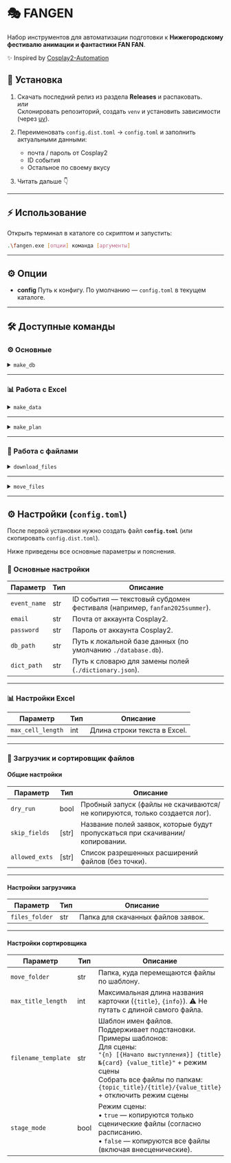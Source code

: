 # 🎭 FANGEN  

Набор инструментов для автоматизации подготовки к **Нижегородскому фестивалю анимации и фантастики FAN FAN**.  

✨ Inspired by [Cosplay2-Automation](https://github.com/Himura2la/Cosplay2-Automation)


## 🚀 Установка

1. Скачать последний релиз из раздела **Releases** и распаковать.  
   *или*  
   Склонировать репозиторий, создать `venv` и установить зависимости (через [uv](https://docs.astral.sh/uv/)).  

2. Переименовать `config.dist.toml` → `config.toml` и заполнить актуальными данными:  
   * почта / пароль от Cosplay2  
   * ID события  
   * Остальное по своему вкусу

3. Читать дальше 👇  

---

## ⚡ Использование

Открыть терминал в каталоге со скриптом и запустить:  

```bash
.\fangen.exe [опции] команда [аргументы]
````

---

## ⚙️ Опции

* **config**
  Путь к конфигу.
  По умолчанию — `config.toml` в текущем каталоге.

---

## 🛠 Доступные команды

### ⚙️ Основные

<details>
<summary><code>make_db</code></summary>
Загружает расписание и данные всех заявок из Cosplay2 и сохраняет их в локальной базе данных.
</details>

---

### 📊 Работа с Excel

<details>
<summary><code>make_data</code></summary>

Создает Excel-файл с данными всех одобренных заявок.

* На первом листе — **сводный список** заявок в порядке расписания.
* Каждый раздел выводится на отдельном листе.

**Аргументы:**

* `filepath` — путь к Excel-файлу.
  По умолчанию `excel.xlsx`.
  Если файла нет — он будет создан.

</details>

---

<details>
<summary><code>make_plan</code></summary>

Заполняет Excel-файл на основе **шаблонов-заголовков** из первой строки.

**Аргументы:**

* `filepath` — путь к Excel-файлу.
  По умолчанию `plan.xlsx`.
  Если файла нет — он будет создан.

**Особенности:**

* ⚠️ Каждый запуск полностью перезаписывает файл.

* Заголовки работают как **шаблоны карточек Cosplay2**.
  Например:

  ```
  {ФИО} из {Город}
  ```

  → `Иванов Иван Иванович из Нижний Новгород`

* При множественных значениях выводится список:

  ```
  {Персонаж}
  ```

  → `['Аль-Хайтам', 'Дори', 'Дэхья', 'Кавех', ...]`

* Словарь преобразований хранится в `dictionary.json`.

* Поле `{info}` содержит информацию об объекте (событие, раздел или заявка).

* Поле `{n}` добавляет сквозную нумерацию заявок.

</details>

---

### 📂 Работа с файлами

<details>
<summary><code>download_files</code></summary>

Скачивает файлы из заявок через **yt-dlp**.

* Учитывает настройки расширений в конфиге.
* Скачивает повторно, если заявка была изменена.
* Создает `log.txt` с результатами:

  * **\[OK]** — файл скачан или уже есть
  * **\[SKIP]** — пропущен по настройкам
  * **\[FAIL]** — ошибка (нужно скачать вручную в папку загрузок)

</details>

---

<details>
<summary><code>move_files</code></summary>

Перемещает скачанные файлы по шаблону **filename\_template**.

**Доп. поля шаблона:**

* `{n}` — нумерация заявок (только в режиме сцены)
* `{info}` - название карточки из Cosplay2
* `{value_title}` — название поля, из которого скачан файл

Создает `log.txt` с результатами:

* **\[OK]** — файл перемещен или уже существует
* **\[SKIP]** — пропущен по настройкам
* **\[FAIL]** — исходный файл не найден

</details>

---

## ⚙️ Настройки (`config.toml`)

После первой установки нужно создать файл **`config.toml`** (или скопировать `config.dist.toml`).

Ниже приведены все основные параметры и пояснения.

### 🔑 Основные настройки

| Параметр     | Тип | Описание                                                                  |
|--------------|-----|---------------------------------------------------------------------------|
| `event_name` | str | ID события — текстовый субдомен фестиваля (например, `fanfan2025summer`). |
| `email`      | str | Почта от аккаунта Cosplay2.                                               |
| `password`   | str | Пароль от аккаунта Cosplay2.                                              |
| `db_path`    | str | Путь к локальной базе данных (по умолчанию `./database.db`).              |
| `dict_path`  | str | Путь к словарю для замены полей (`./dictionary.json`).                    |

---

### 📊 Настройки Excel

| Параметр          | Тип | Описание                     |
|-------------------|-----|------------------------------|
| `max_cell_length` | int | Длина строки текста в Excel. |

---

### 📂 Загрузчик и сортировщик файлов

#### Общие настройки

| Параметр       | Тип    | Описание                                                                      |
|----------------|--------|-------------------------------------------------------------------------------|
| `dry_run`      | bool   | Пробный запуск (файлы не скачиваются/не копируются, только создается лог).    |
| `skip_fields`  | \[str] | Название полей заявок, которые будут пропускаться при скачивании/копировании. |
| `allowed_exts` | \[str] | Список разрешенных расширений файлов (без точки).                             |

---

#### Настройки загрузчика

| Параметр       | Тип | Описание                           |
|----------------|-----|------------------------------------|
| `files_folder` | str | Папка для скачанных файлов заявок. |

---

#### Настройки сортировщика

| Параметр            | Тип  | Описание                                                                                                                                                                                                                                                               |
|---------------------|------|------------------------------------------------------------------------------------------------------------------------------------------------------------------------------------------------------------------------------------------------------------------------|
| `move_folder`       | str  | Папка, куда перемещаются файлы по шаблону.                                                                                                                                                                                                                             |
| `max_title_length`  | int  | Максимальная длина названия карточки (`{title}`, `{info}`). ⚠️ Не путать с длиной самого файла.                                                                                                                                                                        |
| `filename_template` | str  | Шаблон имен файлов. Поддерживает подстановки.<br/> Примеры шаблонов:<br/> Для сцены:<br/>`"{n} [{Начало выступления}] {title} №{card} {value_title}"` + режим сцены<br/>Собрать все файлы по папкам:<br/>`{topic_title}/{title}/{value_title}` + отключить режим сцены |
| `stage_mode`        | bool | Режим сцены:<br>• `true` — копируются только сценические файлы (согласно расписанию.<br>• `false` — копируются все файлы (включая внесценические).                                                                                                                     |
